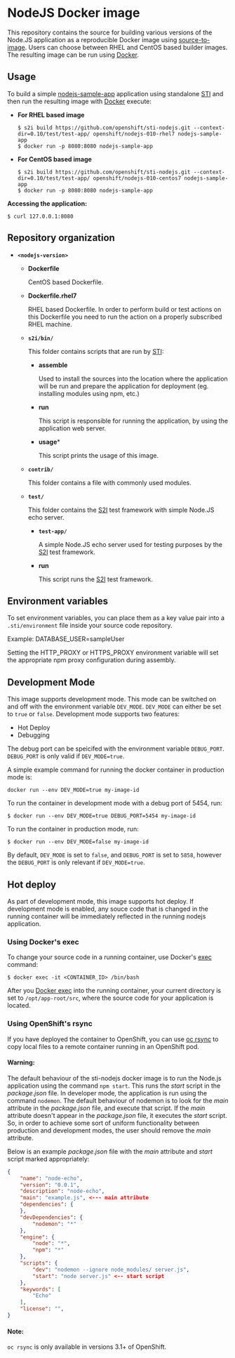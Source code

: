 NodeJS Docker image
===================

This repository contains the source for building various versions of
the Node.JS application as a reproducible Docker image using
[source-to-image](https://github.com/openshift/source-to-image).
Users can choose between RHEL and CentOS based builder images.
The resulting image can be run using [Docker](http://docker.io).


Usage
---------------------
To build a simple [nodejs-sample-app](https://github.com/openshift/sti-nodejs/tree/master/0.10/test/test-app) application
using standalone [STI](https://github.com/openshift/source-to-image) and then run the
resulting image with [Docker](http://docker.io) execute:

*  **For RHEL based image**
    ```
    $ s2i build https://github.com/openshift/sti-nodejs.git --context-dir=0.10/test/test-app/ openshift/nodejs-010-rhel7 nodejs-sample-app
    $ docker run -p 8080:8080 nodejs-sample-app
    ```

*  **For CentOS based image**
    ```
    $ s2i build https://github.com/openshift/sti-nodejs.git --context-dir=0.10/test/test-app/ openshift/nodejs-010-centos7 nodejs-sample-app
    $ docker run -p 8080:8080 nodejs-sample-app
    ```

**Accessing the application:**
```
$ curl 127.0.0.1:8080
```


Repository organization
------------------------
* **`<nodejs-version>`**

    * **Dockerfile**

        CentOS based Dockerfile.

    * **Dockerfile.rhel7**

        RHEL based Dockerfile. In order to perform build or test actions on this
        Dockerfile you need to run the action on a properly subscribed RHEL machine.

    * **`s2i/bin/`**

        This folder contains scripts that are run by [STI](https://github.com/openshift/source-to-image):

        *   **assemble**

            Used to install the sources into the location where the application
            will be run and prepare the application for deployment (eg. installing
            modules using npm, etc.)

        *   **run**

            This script is responsible for running the application, by using the
            application web server.

        *   **usage***

            This script prints the usage of this image.

    * **`contrib/`**

        This folder contains a file with commonly used modules.

    * **`test/`**

        This folder contains the [S2I](https://github.com/openshift/source-to-image)
        test framework with simple Node.JS echo server.

        * **`test-app/`**

            A simple Node.JS echo server used for testing purposes by the [S2I](https://github.com/openshift/source-to-image) test framework.

        * **run**

            This script runs the [S2I](https://github.com/openshift/source-to-image) test framework.


Environment variables
---------------------

To set environment variables, you can place them as a key value pair into a `.sti/environment`
file inside your source code repository.

Example: DATABASE_USER=sampleUser

Setting the HTTP_PROXY or HTTPS_PROXY environment variable will set the appropriate npm proxy configuration during assembly.

Development Mode
---------------------
This image supports development mode. This mode can be switched on and off with the environment variable `DEV_MODE`. `DEV_MODE` can either be set to `true` or `false`.
Development mode supports two features:
* Hot Deploy
* Debugging

The debug port can be speicifed with the environment variable `DEBUG_PORT`. `DEBUG_PORT` is only valid if `DEV_MODE=true`.

A simple example command for running the docker container in production mode is:
```
docker run --env DEV_MODE=true my-image-id
```

To run the container in development mode with a debug port of 5454, run:
```
$ docker run --env DEV_MODE=true DEBUG_PORT=5454 my-image-id
```

To run the container in production mode, run:
```
$ docker run --env DEV_MODE=false my-image-id
```

By default, `DEV_MODE` is set to `false`, and `DEBUG_PORT` is set to `5858`, however the `DEBUG_PORT` is only relevant if `DEV_MODE=true`.

Hot deploy
--------------------

As part of development mode, this image supports hot deploy. If development mode is enabled, any souce code that is changed in the running container will be immediately reflected in the running nodejs application.

### Using Docker's exec

To change your source code in a running container, use Docker's [exec](http://docker.io) command:
```
$ docker exec -it <CONTAINER_ID> /bin/bash
```

After you [Docker exec](http://docker.io) into the running container, your current directory is set to `/opt/app-root/src`, where the source code for your application is located.

### Using OpenShift's rsync

If you have deployed the container to OpenShift, you can use [oc rsync](https://docs.openshift.org/latest/dev_guide/copy_files_to_container.html) to copy local files to a remote container running in an OpenShift pod.

#### Warning:

The default behaviour of the sti-nodejs docker image is to run the Node.js application using the command `npm start`. This runs the _start_ script in the _package.json_ file. In developer mode, the application is run using the command `nodemon`. The default behaviour of nodemon is to look for the _main_ attribute in the _package.json_ file, and execute that script. If the _main_ attribute doesn't appear in the _package.json_ file, it executes the _start_ script. So, in order to achieve some sort of uniform functionality between production and development modes, the user should remove the _main_ attribute.

Below is an example _package.json_ file with the _main_ attribute and _start_ script marked appropriately:

```json
{
    "name": "node-echo",
    "version": "0.0.1",
    "description": "node-echo",
    "main": "example.js", <--- main attribute
    "dependencies": {
    },
    "devDependencies": {
        "nodemon": "*"
    },
    "engine": {
        "node": "*",
        "npm": "*"
    },
    "scripts": {
        "dev": "nodemon --ignore node_modules/ server.js",
        "start": "node server.js" <-- start script
    },
    "keywords": [
        "Echo"
    ],
    "license": "",
}
```

#### Note:
`oc rsync` is only available in versions 3.1+ of OpenShift.
